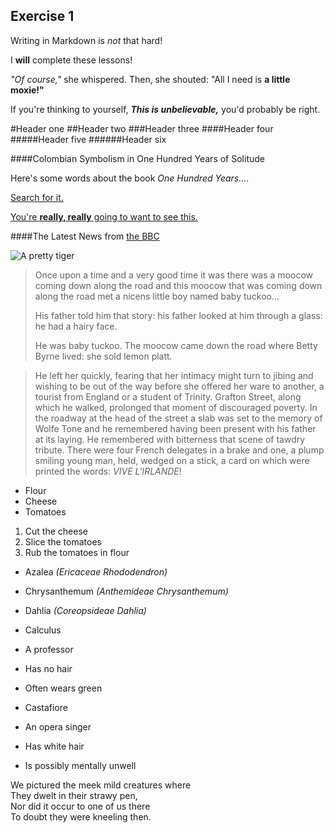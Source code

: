 ## Exercise 1

Writing in Markdown is _not_ that hard!

I **will** complete these lessons!

_"Of course,"_ she whispered. Then, she shouted: "All I need is **a little moxie!"**

If you're thinking to yourself, **_This is unbelievable,_** you'd probably be right.

#Header one
##Header two
###Header three
####Header four
#####Header five
######Header six

####Colombian Symbolism in One Hundred Years of Solitude

Here's some words about the book _One Hundred Years..._.

[Search for it.](www.google.com)

[You're **really, really** going to want to see this.](www.dailykitten.com.)

####The Latest News from [the BBC](www.bbc.com/news)

![A pretty tiger](https://upload.wikimedia.org/wikipedia/commons/5/56/Tiger.50.jpg)


>Once upon a time and a very good time it was there was a moocow coming down along the road and this moocow that was coming down along the road met a nicens little boy named baby tuckoo...
>
>His father told him that story: his father looked at him through a glass: he had a hairy face.
>
>He was baby tuckoo. The moocow came down the road where Betty Byrne lived: she sold lemon platt.

>He left her quickly, fearing that her intimacy might turn to jibing and wishing to be out of the way before she offered her ware to another, a tourist from England or a student of Trinity. Grafton Street, along which he walked, prolonged that moment of discouraged poverty. In the roadway at the head of the street a slab was set to the memory of Wolfe Tone and he remembered having been present with his father at its laying. He remembered with bitterness that scene of tawdry tribute. There were four French delegates in a brake and one, a plump smiling young man, held, wedged on a stick, a card on which were printed the words: _VIVE L'IRLANDE_!

* Flour
* Cheese
* Tomatoes

1. Cut the cheese
2. Slice the tomatoes
3.  Rub the tomatoes in flour

* Azalea _(Ericaceae Rhododendron)_
* Chrysanthemum _(Anthemideae Chrysanthemum)_
* Dahlia _(Coreopsideae Dahlia)_

* Calculus
 * A professor 
 * Has no hair 
 * Often wears green
* Castafiore
 * An opera singer
 * Has white hair 
 * Is possibly mentally unwell

 We pictured the meek mild creatures where  
They dwelt in their strawy pen,  
Nor did it occur to one of us there  
To doubt they were kneeling then.  



